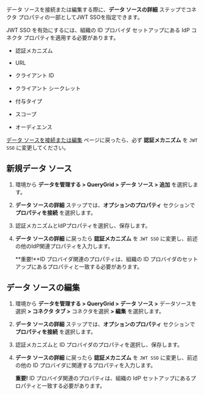 データ ソースを接続または編集する際に、**データ ソースの詳細** ステップでコネクタ プロパティの一部としてJWT SSOを指定できます。

JWT SSO を有効にするには、組織の ID プロバイダ セットアップにある IdP コネクタ プロパティを適用する必要があります。

-   認証メカニズム

-   URL

-   クライアント ID

-   クライアント シークレット

-   付与タイプ

-   スコープ

-   オーディエンス

[データ ソースを接続または編集](znp1640282079399.md) ページに戻ったら、必ず **認証メカニズム** を `JWT SSO` に変更してください。

新規データ ソース
-----------------

1.  環境から **データを管理する \> QueryGrid \> データ ソース \> 追加** を選択します。

2.  **データ ソースの詳細** ステップでは、**オプションのプロパティ** セクションで **プロパティを接続** を選択します。

3.  認証メカニズムとIdPプロパティを選択し、保存します。

4.  **データ ソースの詳細** に戻ったら **認証メカニズム** を `JWT SSO` に変更し、前述の他のIdP関連プロパティを入力します。

    **重要!**ID プロバイダ関連のプロパティは、組織の ID プロバイダのセットアップにあるプロパティと一致する必要があります。

データ ソースの編集
-------------------

1.  環境から **データを管理する \> QueryGrid \> データ ソース \>** データソースを選択 **\> コネクタ タブ \>** コネクタを選択 **\> 編集** を選択します。

2.  **データ ソースの詳細** ステップでは、**オプションのプロパティ** セクションで **プロパティを接続** を選択します。

3.  認証メカニズムと ID プロバイダのプロパティを選択し、保存します。

4.  **データ ソースの詳細** に戻ったら **認証メカニズム** を `JWT SSO` に変更し、前述の他の ID プロバイダに関連するプロパティを入力します。

    **重要!** ID プロバイダ関連のプロパティは、組織の IdP セットアップにあるプロパティと一致する必要があります。
